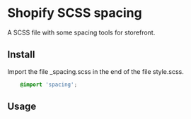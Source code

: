 # Shopify SCSS spacing
A SCSS file with some spacing tools for storefront.

## Install

Import the file _spacing.scss in the end of the file style.scss.

```css
    @import 'spacing';
```
## Usage




